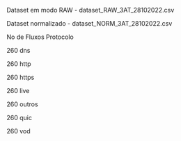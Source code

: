 Dataset em modo RAW - dataset_RAW_3AT_28102022.csv

Dataset normalizado - dataset_NORM_3AT_28102022.csv

No de Fluxos     Protocolo

260              dns

260              http

260              https

260              live

260              outros

260              quic

260              vod


